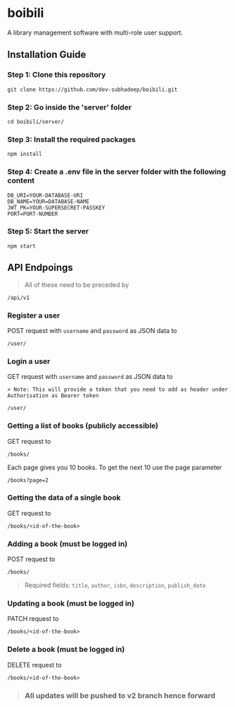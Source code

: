 # boibili

A library management software with multi-role user support.

## Installation Guide

### Step 1: Clone this repository

```
git clone https://github.com/dev-subhadeep/boibili.git
```

### Step 2: Go inside the 'server' folder

```
cd boibili/server/
```

### Step 3: Install the required packages

```
npm install
```

### Step 4: Create a .env file in the server folder with the following content

```
DB_URI=YOUR-DATABASE-URI
DB_NAME=YOUR=DATABASE-NAME
JWT_PK=YOUR-SUPERSECRET-PASSKEY
PORT=PORT-NUMBER
```

### Step 5: Start the server

```
npm start
```

## API Endpoings

> All of these need to be preceded by

```
/api/v1
```

### Register a user

POST request with `username` and `password` as JSON data to

```
/user/
```

### Login a user

GET request with `username` and `password` as JSON data to

```
> Note: This will provide a token that you need to add as header under Authorisation as Bearer token

/user/
```

### Getting a list of books (publicly accessible)

GET request to

```
/books/
```

Each page gives you 10 books. To get the next 10 use the page parameter

```
/books?page=2
```

### Getting the data of a single book

GET request to

```
/books/<id-of-the-book>
```

### Adding a book (must be logged in)

POST request to

```
/books/
```

> Required fields: `title`, `author`, `isbn`, `description`, `publish_date`

### Updating a book (must be logged in)

PATCH request to

```
/books/<id-of-the-book>
```

### Delete a book (must be logged in)

DELETE request to

```
/books/<id-of-the-book>
```

> ### All updates will be pushed to v2 branch hence forward
